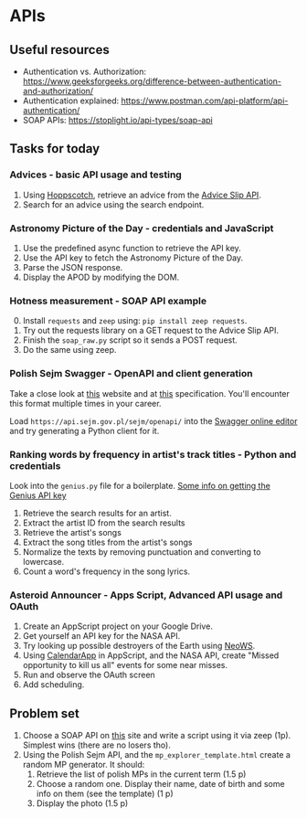 # APIs

## Useful resources

- Authentication vs. Authorization: <https://www.geeksforgeeks.org/difference-between-authentication-and-authorization/>
- Authentication explained: <https://www.postman.com/api-platform/api-authentication/>
- SOAP APIs: https://stoplight.io/api-types/soap-api

## Tasks for today

### Advices - basic API usage and testing

1. Using [Hoppscotch](https://hoppscotch.io/), retrieve an advice from the [Advice Slip API](https://api.adviceslip.com/).
2. Search for an advice using the search endpoint.

### Astronomy Picture of the Day - credentials and JavaScript

1. Use the predefined async function to retrieve the API key.
2. Use the API key to fetch the Astronomy Picture of the Day.
3. Parse the JSON response.
4. Display the APOD by modifying the DOM.

### Hotness measurement - SOAP API example

0. Install `requests` and `zeep` using: `pip install zeep requests`.
1. Try out the requests library on a GET request to the Advice Slip API.
2. Finish the `soap_raw.py` script so it sends a POST request.
3. Do the same using zeep.

### Polish Sejm Swagger - OpenAPI and client generation

Take a close look at [this](https://api.sejm.gov.pl/sejm/openapi/ui/#/) website and at [this](https://api.sejm.gov.pl/sejm/openapi/) specification. You'll encounter this format multiple times in your career. 

Load `https://api.sejm.gov.pl/sejm/openapi/` into the [Swagger online editor](https://editor.swagger.io/) and try generating a Python client for it.

### Ranking words by frequency in artist's track titles - Python and credentials

Look into the `genius.py` file for a boilerplate.
[Some info on getting the Genius API key](https://melaniewalsh.github.io/Intro-Cultural-Analytics/04-Data-Collection/07-Genius-API.html)

1. Retrieve the search results for an artist.
2. Extract the artist ID from the search results
3. Retrieve the artist's songs
4. Extract the song titles from the artist's songs
5. Normalize the texts by removing punctuation and converting to lowercase.
6. Count a word's frequency in the song lyrics.

### Asteroid Announcer - Apps Script, Advanced API usage and OAuth

1. Create an AppScript project on your Google Drive.
2. Get yourself an API key for the NASA API.
3. Try looking up possible destroyers of the Earth using [NeoWS](https://api.nasa.gov/index.html#NeoWS).
4. Using [CalendarApp](https://developers.google.com/apps-script/reference/calendar/calendar-app) in AppScript, and the NASA API, create "Missed opportunity to kill us all" events for some near misses.
5. Run and observe the OAuth screen
6. Add scheduling.

## Problem set

1. Choose a SOAP API on [this](https://www.postman.com/cs-demo/public-soap-apis/documentation/eebj1yq/public-soap-apis?entity=request-8854915-b0a88484-8385-4b6d-9749-f9262ec4ae93) site and write a script using it via zeep (1p). Simplest wins (there are no losers tho).
2. Using the Polish Sejm API, and the `mp_explorer_template.html` create a random MP generator. It should:
   1. Retrieve the list of polish MPs in the current term (1.5 p)
   2. Choose a random one. Display their name, date of birth and some info on them (see the template) (1 p)
   3. Display the photo (1.5 p)
